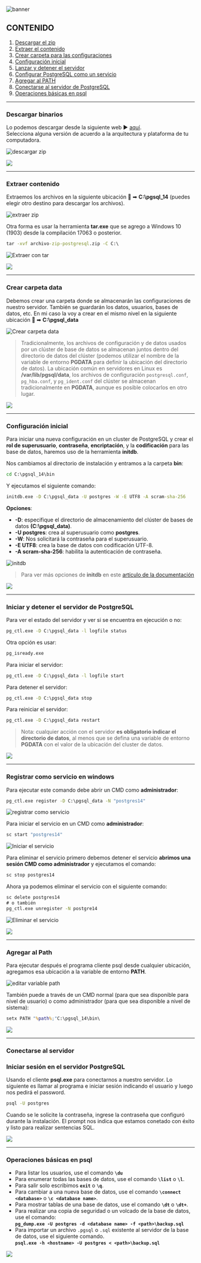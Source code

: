 [comment]: <> (Author: Marco Contreras Herrera)
[comment]: <> (Email: enidev911@gmail.com)

![banner](./assets/banner.png)

<a name="top"></a>

## CONTENIDO

1. [Descargar el zip](#descargar-zip)
1. [Extraer el contenido](#extraer-archivos)
1. [Crear carpeta para las configuraciones](#crear-carpeta-data)
1. [Configuración inicial](#configuracion-inicial)
1. [Lanzar y detener el servidor](#lanzar-detener-servidor)
1. [Configurar PostgreSQL como un servicio](#registar-como-servicio)
1. [Agregar al PATH](#set-as-environ-var)
1. [Conectarse al servidor de PostgreSQL](#connect) 
1. [Operaciones básicas en psql](#operaciones-psql) 
 
---

<a name="descargar-zip"></a>
### Descargar binarios

Lo podemos descargar desde la siguiente web &#x25b6; [aquí](https://www.enterprisedb.com/download-postgresql-binaries).  
Selecciona alguna versión de acuerdo a la arquitectura y plataforma de tu computadora.

![descargar zip](./assets/download-page.png)

[![](https://img.shields.io/badge/regresar%20a%20contenido-%E2%86%A9-%232BAAEC?style=for-the-badge)](#top)

---

<a name="extraer-archivos"></a> 
### Extraer contenido

Extraemos los archivos en la siguiente ubicación &#x1f4c2; ➡ **C:\pgsql_14** (puedes elegir otro destino para descargar los archivos).


![extraer zip](./assets/extract_zip_01.png)


Otra forma es usar la herramienta **tar.exe** que se agrego a Windows 10 (1903) desde la compilación 17063 o posterior.  


```cmd
tar -xvf archivo-zip-postgresql.zip -C C:\
```
![Extraer con tar](https://raw.githubusercontent.com/EniDev911/assets/main/png/postgre/zip-install/tar-xvf.png)

[![](https://img.shields.io/badge/regresar%20a%20contenido-%E2%86%A9-%232BAAEC?style=for-the-badge)](#top)

---

<a name="crear-carpeta-data"></a> 
### Crear carpeta data

Debemos crear una carpeta donde se almacenarán las configuraciones de nuestro servidor. También se guardarán los datos, usuarios, bases de datos, etc. En mi caso la voy a crear en el mismo nivel en la siguiente ubicación &#x1f4c2; ➡ **C:\pgsql_data**

![Crear carpeta data](https://raw.githubusercontent.com/EniDev911/assets/main/png/postgre/zip-install/crear-carpeta-data.png)

> Tradicionalmente, los archivos de configuración y de datos usados por un clúster de base de datos se almacenan juntos dentro del directorio de datos del clúster (podemos utilizar el nombre de la variable de entorno  **PGDATA** para definir la ubicación del directorio de datos). La ubicación común en servidores en Linux es **/var/lib/pgsql/data**, los archivos de configuración `postgresql.conf`, `pg_hba.conf`, y `pg_ident.conf` del clúster se almacenan tradicionalmente en **PGDATA**, aunque es posible colocarlos en otro lugar.

[![](https://img.shields.io/badge/regresar%20a%20contenido-%E2%86%A9-%232BAAEC?style=for-the-badge&logo=readthedocs&logoColor=%23FAC173)](#top)

---

<a name="configuracion-inicial"></a>
### Configuración inicial

Para iniciar una nueva configuración en un cluster de PostgreSQL y crear el **rol de superusuario**, **contraseña**, **encriptación**, y la **codificación** para las base de datos, haremos uso de la herramienta **initdb**.  

Nos cambiamos al directorio de instalación y entramos a la carpeta **bin**:  

```cmd
cd C:\pgsql_14\bin
``` 

Y ejecutamos el siguiente comando:

```cmd
initdb.exe -D C:\pgsql_data -U postgres -W -E UTF8 -A scram-sha-256
```
**Opciones**:

- **\-D**: especifique el directorio de almacenamiento del clúster de bases de datos **(C:\pgsql_data)**.
- **\-U postgres**: crea al superusuario como **postgres**.
- **\-W**: Nos solicitará la contraseña para el superusuario.
- **\-E UTF8**: crea la base de datos con codificación UTF-8.
- **\-A scram-sha-256**: habilita la autenticación de contraseña.  

![initdb](https://raw.githubusercontent.com/EniDev911/assets/main/png/postgre/zip-install/init_db.png)

> Para ver más opciones de **initdb** en este [artículo de la documentación](https://www.postgresql.org/docs/current/app-initdb.html) 

[![](https://img.shields.io/badge/regresar%20a%20contenido-%E2%86%A9-%232BAAEC?style=for-the-badge&logo=readthedocs&logoColor=%23FAC173)](#top)

---

<a name="lanzar-detener-servidor"></a>
### Iniciar y detener el servidor de PostgreSQL

 
Para ver el estado del servidor y ver si se encuentra en ejecución o no:

```cmd
pg_ctl.exe -D C:\pgsql_data -l logfile status
```

Otra opción es usar:

```cmd
pg_isready.exe
```

Para iniciar el servidor:

```cmd
pg_ctl.exe -D C:\pgsql_data -l logfile start
```

Para detener el servidor:

```cmd
pg_ctl.exe -D C:\pgsql_data stop
```
Para reiniciar el servidor:

```cmd
pg_ctl.exe -D C:\pgsql_data restart
```
>Nota: cualquier acción con el servidor **es obligatorio indicar el directorio de datos**, al menos que se defina una variable de entorno **PGDATA** con el valor de la ubicación del cluster de datos.

[![](https://img.shields.io/badge/regresar%20a%20contenido-%E2%86%A9-%232BAAEC?style=for-the-badge)](#top)

---

<a name="registar-como-servicio"></a>
### Registrar como servicio en windows

Para ejecutar este comando debe abrir un CMD como **administrador**: 
```cmd
pg_ctl.exe register -D C:\pgsql_data -N "postgres14"
```

![registrar como servicio](./assets/register_as_service_01.png)

Para iniciar el servicio en un CMD como **administrador**:

```cmd
sc start "postgres14"
```

![Iniciar el servicio](./assets/start_service.png)


Para eliminar el servicio primero debemos detener el servicio **abrimos una sesión CMD como administrador** y ejecutamos el comando: 

```cmd
sc stop postgres14
```

Ahora ya podemos eliminar el servicio con el siguiente comando: 

```cmd
sc delete postgres14
# o también
pg_ctl.exe unregister -N postgre14
```

![Eliminar el servicio](https://raw.githubusercontent.com/EniDev911/assets/main/png/postgre/zip-install/delete_service.png)


[![](https://img.shields.io/badge/regresar%20a%20contenido-%E2%86%A9-%232BAAEC?style=for-the-badge)](#top)

---

### <a name="set-as-environ-var"></a> Agregar al Path
    
Para ejecutar después el programa cliente psql desde cualquier ubicación, agregamos esa ubicación a la variable de entorno **PATH**.

![editar variable path](https://raw.githubusercontent.com/EniDev911/assets/main/png/postgre/zip-install/path_set.png)

También puede a través de un CMD normal (para que sea disponible para nivel de usuario) o como administrador (para que sea disponible a nivel de sistema): 

```cmd
setx PATH "%path%;"C:\pgsql_14\bin\
```

    
[![](https://img.shields.io/badge/regresar%20a%20contenido-%E2%86%A9-%232BAAEC?style=for-the-badge&logo=readthedocs&logoColor=%23FAC173)](#top)

---

<a name="connect"></a>
### Conectarse al servidor


### Iniciar sesión en el servidor PostgreSQL

Usando el cliente **psql.exe** para conectarnos a nuestro servidor. Lo siguiente es llamar al programa e iniciar sesión indicando el usuario y luego nos pedirá el password.  
```cmd
psql -U postgres
```

Cuando se le solicite la contraseña, ingrese la contraseña que configuró durante la instalación. El prompt nos indica que estamos conetado con éxito y listo para realizar sentencias SQL.  


[![](https://img.shields.io/badge/regresar%20a%20contenido-%E2%86%A9-%232BAAEC?style=for-the-badge&logo=readthedocs&logoColor=%23FAC173)](#top)

---

<a name="operaciones-psql"></a>
### Operaciones básicas en psql


- Para listar los usuarios, use el comando **`\du`**
- Para enumerar todas las bases de datos, use el comando **`\list`** o **`\l`**. 
- Para salir solo escribimos **`exit`** o **`\q`**.
- Para cambiar a una nueva base de datos, use el comando **`\connect <database>`** o **`\c <database name>`**. 
- Para mostrar tablas de una base de datos, use el comando **`\dt`** o **`\dt+`**.
- Para realizar una copia de seguridad o un volcado de la base de datos, use el comando:  
    **`pg_dump.exe -U postgres -d <database name> -f <path>\backup.sql`**
- Para importar un archivo `.pgsql` o `.sql` existente al servidor de la base de datos, use el siguiente comando.  
**`psql.exe -h <hostname> -U postgres < <path>\backup.sql`**

[![](https://img.shields.io/badge/regresar%20a%20contenido-%E2%86%A9-%232BAAEC?style=for-the-badge&logo=readthedocs&logoColor=%23FAC173)](#top)


